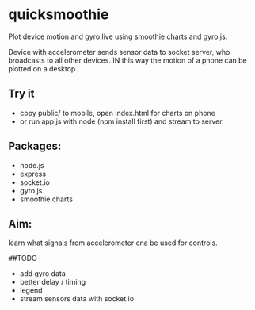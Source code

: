 # quicksmoothie
Plot device motion and gyro live using [smoothie charts](http://smoothiecharts.org/) and [gyro.js](https://github.com/tomgco/gyro.js).

Device with accelerometer sends sensor data to socket server, who broadcasts to all other devices. IN this way the motion of a phone can be plotted on a desktop.

## Try it
- copy public/ to mobile, open index.html for charts on phone
- or run app.js with node (npm install first) and stream to server.

## Packages:
- node.js
- express 
- socket.io
- gyro.js
- smoothie charts


## Aim: 
learn what signals from accelerometer cna be used for controls.

##TODO
- add gyro data
- better delay / timing
- legend
- stream sensors data with socket.io


